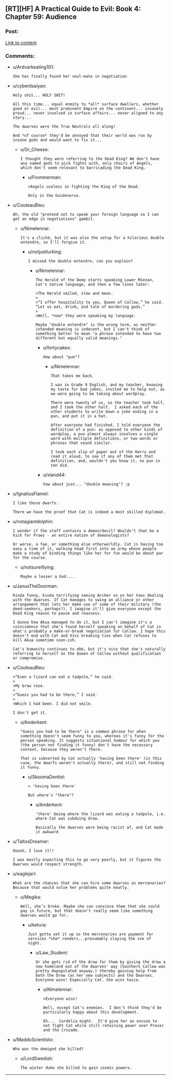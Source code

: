## [RT][HF] A Practical Guide to Evil: Book 4: Chapter 59: Audience

### Post:

[Link to content](https://practicalguidetoevil.wordpress.com/2018/09/21/chapter-59-audience/)

### Comments:

- u/Ardvarkeating101:
  ```
  She has finally found her soul-mate in negotiation
  ```

- u/cyberdsaiyan:
  ```
  Holy shit... HOLY SHIT!

  All this time... equal enmity to *all* surface dwellers, whether good or evil... most prominent Empire on the continent... insanely proud... never involved in surface affairs... never aligned to any story... 

  The dwarves were the True Neutrals all along!

  And *of course* they'd be annoyed that their world was run by insane gods and would want to fix it...
  ```

  - u/Gr_Cheese:
    ```
    I thought they were referring to the Dead King? We don't have any named gods to pick fights with, only choirs of Angels, which don't seem relevant to barricading the Dead King.
    ```

    - u/Frommerman:
      ```
      >Angels useless in fighting the King of the Dead.

      Only in the Guideverse.
      ```

- u/CouteauBleu:
  ```
  Ah, the old "pretend not to speak your foreign language so I can get an edge in negotiations" gambit.
  ```

  - u/Nimelennar:
    ```
    It's a cliché, but it was also the setup for a hilarious double entendre, so I'll forgive it.
    ```

    - u/notjustlurking:
      ```
      I missed the double entendre, can you explain?
      ```

      - u/Nimelennar:
        ```
        The Herald of the Deep starts speaking Lower Miezan, Cat's native language, and then a few lines later:

        >The Herald smiled, slow and mean.
        >
        >“I offer hospitality to you, Queen of Callow,” he said. “Let us eat, drink, and talk of murdering gods.”
        >
        >Well, *now* they were speaking my language.

        Maybe "double entendre" is the wrong term, as neither intended meaning is indecent, but I can't think of something better to mean "a phrase intended to have two different but equally valid meanings."
        ```

        - u/fortycakes:
          ```
          How about "pun"?
          ```

          - u/Nimelennar:
            ```
            That takes me back.

            I was in Grade 9 English, and my teacher, knowing my taste for bad jokes, invited me to help out, as we were going to be taking about wordplay.

            There were twenty of us, so the teacher took half, and I took the other half.  I asked each of the other students to write down a joke ending in a pun, and put it in a hat.

            After everyone had finished, I told everyone the definition of a pun: as opposed to other kinds of wordplay, a pun almost always involves a single word with multiple definitions, or two words or phrases that sound similar.

            I took each slip of paper out of the Harry and read it aloud, to see if any of them met that definition, and, wouldn't you know it, no pun in ten did.
            ```

        - u/xland44:
          ```
          how about just... "double meaning"? :p
          ```

- u/IgnatiusFlamel:
  ```
  I like those dwarfs.

  There we have the proof that Cat is indeed a most skilled diplomat.
  ```

- u/notagiantdolphin:
  ```
  I wonder if the staff contains a demon/devil? Wouldn't that be a kick for Praes - an entire nation of demonologists?

  Or worse, a fae, or something else otherworldly. Cat is having too easy a time of it, walking head first into an army whose people make a study of binding things like her for fun would be about par for the course.
  ```

  - u/notsureiflying:
    ```
    Maybe a lesser a God....
    ```

- u/JanusTheDoorman:
  ```
  Kinda funny, kinda terrifying seeing Archer so on her toes dealing with the dwarves. If Cat manages to swing an alliance or other arrangement that lets her make use of some of their military (the deed-seekers, perhaps?), I imagine it'll give everyone except the Dead King reason to pause and reassess.

  I dunno how Akua managed to do it, but I can't imagine it's a coincidence that she's found herself speaking on behalf of Cat in what's probably a make-or-break negotiation for Callow. I hope this doesn't end with Cat and Vivi breaking ties when Cat refuses to kill Akua sometime soon-ish.

  Cat's humanity continues to ebb, but it's nice that she's naturally referring to herself as the Queen of Callow without qualification or compromise.
  ```

- u/CouteauBleu:
  ```
  >“Even a lizard can eat a tadpole,” he said.  
  >  
  >My brow rose.  
  >  
  >“Guess you had to be there,” I said.  
  >  
  >Which I had been. I did not smile.

  I don't get it.
  ```

  - u/Anderkent:
    ```
    "Guess you had to be there" is a common phrase for when something doesn't seem funny to you, whereas it's funny for the person speaking. It suggests situational humour for which you (the person not finding it funny) don't have the necessary context, because they weren't there.

    That is subverted by Cat actually 'having been there' (in this case, the dwarfs weren't actually there), and still not finding it funny.
    ```

    - u/SkoomaDentist:
      ```
      > 'having been there'

      But where's "there"?
      ```

      - u/Anderkent:
        ```
        'there' being where the lizard was eating a tadpole, i.e. where Cat was subduing drow.

        Basically the dwarves were being racist af, and Cat made it awkward
        ```

- u/TaltosDreamer:
  ```
  Ooooh, I love it!!

  I was mostly expecting this to go very poorly, but it figures the Dwarves would respect strength.
  ```

- u/eaglejarl:
  ```
  What are the chances that she can hire some dwarves as mercenaries? Because that would solve her problems quite neatly.
  ```

  - u/Megika:
    ```
    Well, she’s broke. Maybe she can convince them that she could pay in future, but that doesn’t really seem like something dwarves would go for.
    ```

    - u/ketura:
      ```
      Just gotta set it up so the mercenaries are payment for services *she* renders...presumably slaying the sve of night.
      ```

      - u/Law_Student:
        ```
        Or she gets rid of the drow for them by giving the drow a new homeland out of the dwarves' way (Southern Callow was pretty depopulated anyway.) thereby gaining help from both the Drow (as her new subjects) and the Dwarves. Everyone wins! Especially Cat. She wins twice.
        ```

        - u/Nimelennar:
          ```
          >Everyone wins! 

          Well, except Cat's enemies.  I don't think they'd be particularly happy about this development.

          Eh...  Cordelia might.  It'd give her an excuse to not fight Cat while still retaining power over Procer and the Crusade.
          ```

- u/MaddoScientisto:
  ```
  Who was the demigod she killed?
  ```

  - u/LordSwedish:
    ```
    The winter duke she killed to gain cosmic powers.
    ```

---

